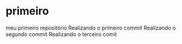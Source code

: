 # primeiro
 meu primeiro repositório
 Realizando o primeiro commit
 Realizando o segundo commit
Realizando o terceiro comit
